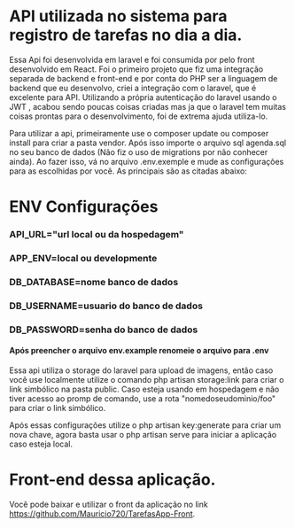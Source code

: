# API utilizada no sistema para registro de tarefas no dia a dia.

Essa Api foi desenvolvida em laravel e foi consumida por pelo front desenvolvido em React. Foi o primeiro projeto que fiz uma integração separada de backend e front-end e por conta do PHP ser a linguagem de backend que eu desenvolvo, criei a integração com o laravel, que é excelente para API. Utilizando a própria autenticação do laravel usando o JWT , acabou sendo poucas coisas criadas mas ja que o laravel tem muitas coisas prontas para o desenvolvimento, foi de extrema ajuda utiliza-lo.

Para utilizar a api, primeiramente use o composer update ou composer install para criar a pasta vendor. Após isso importe o arquivo sql agenda.sql no seu banco de dados (Não fiz o uso de migrations por não conhecer ainda). Ao fazer isso, vá no arquivo .env.exemple e mude as configurações para as escolhidas por você. As principais são as citadas abaixo:

# ENV Configurações
### API_URL="url local ou da hospedagem" 
### APP_ENV=local ou developmente 
### DB_DATABASE=nome banco de dados 
### DB_USERNAME=usuario do banco de dados 
### DB_PASSWORD=senha do banco de dados

#### Após preencher o arquivo env.example renomeie o arquivo para .env

Essa api utiliza o storage do laravel para upload de imagens, então caso você use localmente utilize o comando php artisan storage:link para criar o link simbólico na pasta public. Caso esteja usando em hospedagem e não tiver acesso ao promp de comando, use a rota "nomedoseudominio/foo" para criar o link simbólico.

Após essas configurações utilize o php artisan key:generate para criar um nova chave, agora basta usar o php artisan serve para iniciar a aplicação caso esteja local.

# Front-end dessa aplicação.
Você pode baixar e utilizar o front da aplicação no link https://github.com/Mauricio720/TarefasApp-Front.
